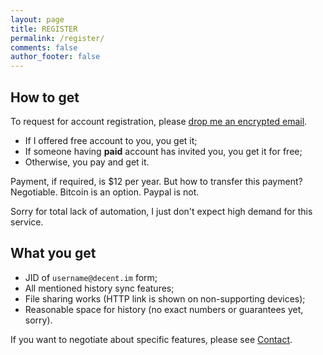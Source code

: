 ```yaml
---
layout: page
title: REGISTER
permalink: /register/
comments: false
author_footer: false
---
```


## How to get

To request for account registration, please [drop me an encrypted email](https://encrypt.to/0xD56A7CD0C6FCDB11).

 - If I offered free account to you, you get it;
 - If someone having **paid** account has invited you, you get it for free;
 - Otherwise, you pay and get it.
 
Payment, if required, is $12 per year. But how to transfer this payment? Negotiable. Bitcoin is an option. Paypal is not.

Sorry for total lack of automation, I just don't expect high demand for this service.

## What you get

 - JID of `username@decent.im` form;
 - All mentioned history sync features;
 - File sharing works (HTTP link is shown on non-supporting devices);
 - Reasonable space for history (no exact numbers or guarantees yet, sorry).

If you want to negotiate about specific features, please see [Contact](/contact/).

